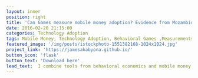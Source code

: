 ```yaml
---
layout: inner
position: right
title: 'Can Games measure mobile money adoption? Evidence from Mozambique'
date: 2016-02-20 21:15:00
categories: Technology Adoption
tags: Mobile Money, Technology Adoption, Behavioral Games ,Measurements, Mozambique
featured_image: '/img/posts/istockphoto-1551382168-1024x1024.jpg'
project_link: 'https://jamesahabyona.github.io/'
button_icon: 'flask'
button_text: 'Download here'
lead_text:  I combine tools from behavioral economics and mobile money transaction data to test a novel method for measuring mobile money adoption.
---
```

